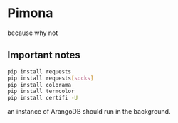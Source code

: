 # Pimona

because why not

## Important notes

```bash
pip install requests
pip install requests[socks]
pip install colorama
pip install termcolor
pip install certifi -U
```

an instance of ArangoDB should run in the background.
